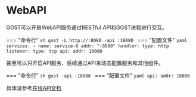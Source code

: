# WebAPI

GOST可以开启WebAPI服务通过RESTful API和GOST进程进行交互。

=== "命令行"
    ```sh
	gost -L http://:8080 -api :18080
	```
=== "配置文件"
    ```yaml
	services:
	- name: service-0
	  addr: ":8080"
	  handler:
		type: http
	  listener:
		type: tcp
	api:
	  addr: 18080
	```

甚至可以只开启API服务，后续通过API来动态配置服务和其他组件。

=== "命令行"
    ```sh
	gost -api :18080
	```
=== "配置文件"
    ```yaml
	api:
	  addr: 18080
	```

具体请参考[在线API文档](https://petstore.swagger.io/?url=https://latest.gost.run/swagger.yaml)